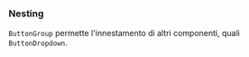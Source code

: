 ### Nesting

`ButtonGroup` permette l'innestamento di altri componenti, quali `ButtonDropdown`.

<!-- STORY -->